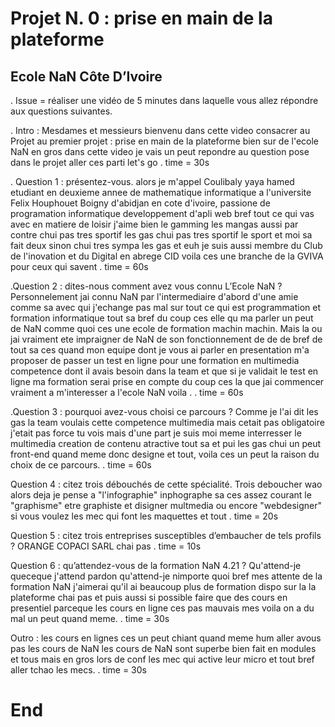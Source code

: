 # Projet N. 0 : prise en main de la plateforme
##         Ecole NaN Côte D’Ivoire

. Issue = réaliser une vidéo de 5 minutes dans laquelle 	vous allez répondre aux
questions suivantes.

. Intro :
	Mesdames et messieurs bienvenu dans cette video consacrer au Projet au premier projet : prise en main de la plateforme bien sur de l'ecole NaN en gros dans cette video je vais un peut repondre au question pose dans le projet aller ces parti let's go
	. time = 30s

. Question 1 : présentez-vous.
	alors je m'appel Coulibaly yaya hamed etudiant en deuxieme annee de mathematique informatique a l'universite Felix Houphouet Boigny d'abidjan en cote d'ivoire, passione de programation informatique developpement d'apli web bref tout ce qui vas avec en matiere de loisir j'aime bien le gamming les mangas aussi par contre chui pas tres sportif les gas chui pas tres sportif le sport et moi sa fait deux sinon chui tres sympa les gas et euh je suis aussi membre du Club de l'inovation et du Digital en abrege CID voila ces une branche de la GVIVA pour ceux qui savent 
	. time = 60s

.Question 2 : dites-nous comment avez vous connu L’Ecole NaN ?
	Personnelement jai connu NaN par l'intermediaire d'abord d'une amie comme sa avec qui j'echange pas mal sur tout ce qui est programmation et formation informatique tout sa bref du coup ces elle qu ma parler un peut de NaN comme quoi ces une ecole de formation machin machin. Mais la ou jai vraiment ete impraigner de NaN de son fonctionnement de de de bref de tout sa ces quand mon equipe dont je vous ai parler en presentation m'a proposer de passer un test en ligne pour une formation en multimedia competence dont il avais besoin dans la team et que si je validait le test en ligne ma formation serai prise en compte du coup ces la que jai commencer vraiment a m'interesser a l'ecole NaN voila .
	. time = 60s

.Question 3 : pourquoi avez-vous choisi ce parcours ?
	Comme je l'ai dit les gas la team voulais cette competence multimedia mais cetait pas obligatoire j'etait pas force tu vois mais d'une part je suis moi meme interresser le multimedia creation de contenu atractive tout sa et pui les gas chui un peut front-end quand meme donc designe et tout, voila ces un peut la raison du choix de ce parcours.
	. time = 60s

Question 4 : citez trois débouchés de cette spécialité.
	Trois deboucher wao alors deja je pense a "l'infographie" inphographe sa ces assez courant le "graphisme" etre graphiste et disigner multmedia ou encore "webdesigner" si vous voulez les mec qui font les maquettes et tout
	. time = 20s

Question 5 : citez trois entreprises susceptibles d’embaucher de tels profils ?
	ORANGE
	COPACI
	SARL chai pas
	. time = 10s

Question 6 : qu’attendez-vous de la formation NaN 4.21 ?
	Qu'attend-je queceque j'attend pardon qu'attend-je nimporte quoi bref mes attente de la formation NaN j'aimerai qu'il ai beaucoup plus de formation dispo sur la la plateforme chai pas et puis aussi si possible faire que des cours en presentiel parceque les cours en ligne ces pas mauvais mes voila on a du mal un peut quand meme.
	. time = 30s

Outro :
	les cours en lignes ces un peut chiant quand meme hum aller avous pas les cours de NaN les cours de NaN sont superbe bien fait en modules et tous mais en gros lors de conf les mec qui active leur micro et tout bref aller tchao les mecs.
	. time = 30s
# End